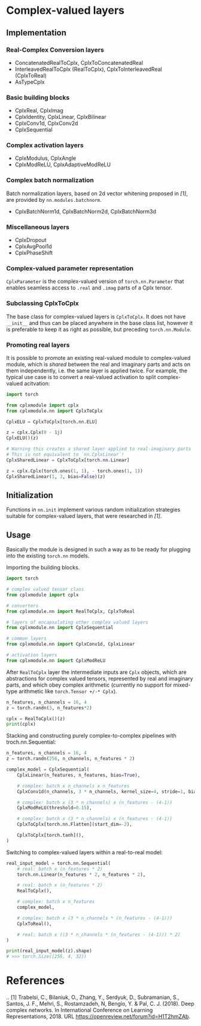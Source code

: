 # Complex-valued layers

## Implementation

### Real-Complex Conversion layers

* ConcatenatedRealToCplx, CplxToConcatenatedReal
* InterleavedRealToCplx (RealToCplx), CplxToInterleavedReal (CplxToReal)
* AsTypeCplx

### Basic building blocks

* CplxReal, CplxImag
* CplxIdentity, CplxLinear, CplxBilinear
* CplxConv1d, CplxConv2d
* CplxSequential

### Complex activation layers

* CplxModulus, CplxAngle
* CplxModReLU, CplxAdaptiveModReLU

### Complex batch normalization

Batch normalization layers, based on 2d vector whitening proposed in _[1]_, are provided by `nn.modules.batchnorm`.

* CplxBatchNorm1d, CplxBatchNorm2d, CplxBatchNorm3d

### Miscellaneous layers

* CplxDropout
* CplxAvgPool1d
* CplxPhaseShift

### Complex-valued parameter representation

`CplxParameter` is the complex-valued version of `torch.nn.Parameter` that enables seamless access to `.real` and `.imag` parts of a Cplx tensor.

### Subclassing CplxToCplx

The base class for complex-valued layers is `CplxToCplx`. It does not have `__init__` and thus can be placed anywhere in the base class list, however it is preferable to keep it as right as possible, but preceding `torch.nn.Module`.

### Promoting real layers

It is possible to promote an existing real-valued module to complex-valued module, which is *shared* between the real and imaginary parts and acts on them independently, i.e. the same layer is applied twice. For example, the typical use case is to convert a real-valued activation to split complex-valued acitvation:

```python
import torch

from cplxmodule import cplx
from cplxmodule.nn import CplxToCplx

CplxELU = CplxToCplx[torch.nn.ELU]

z = cplx.Cplx(0 - 1j)
CplxELU()(z)

# Warning this creates a shared layer applied to real-imaginary parts
# This is not equivalent to `nn.CplxLinear`!
CplxSharedLinear = CplxToCplx[torch.nn.Linear]

z = cplx.Cplx(torch.ones(1, 1), - torch.ones(1, 1))
CplxSharedLinear(1, 3, bias=False)(z)
```

## Initialization

Functions in `nn.init` implement various random initialization strategies suitable for complex-valued layers, that were researched in _[1]_.

## Usage

Basically the module is designed in such a way as to be ready for plugging into the existing `torch.nn` models.

Importing the building blocks.
```python
import torch

# complex valued tensor class
from cplxmodule import cplx

# converters
from cplxmodule.nn import RealToCplx, CplxToReal

# layers of encapsulating other complex valued layers
from cplxmodule.nn import CplxSequential

# common layers
from cplxmodule.nn import CplxConv1d, CplxLinear

# activation layers
from cplxmodule.nn import CplxModReLU
```

After `RealToCplx` layer the intermediate inputs are `Cplx` objects, which are abstractions for complex valued tensors, represented by real and imaginary parts, and which obey complex arithmetic (currently no support for mixed-type arithmetic like `torch.Tensor +/-* Cplx`).
```python
n_features, n_channels = 16, 4
z = torch.randn(3, n_features*2)

cplx = RealToCplx()(z)
print(cplx)
```

Stacking and constructing purely complex-to-complex pipelines with troch.nn.Sequential:
```python
n_features, n_channels = 16, 4
z = torch.randn(256, n_channels, n_features * 2)

complex_model = CplxSequential(
    CplxLinear(n_features, n_features, bias=True),

    # complex: batch x n_channels x n_features
    CplxConv1d(n_channels, 3 * n_channels, kernel_size=4, stride=1, bias=False),

    # complex: batch x (3 * n_channels) x (n_features - (4-1))
    CplxModReLU(threshold=0.15),

    # complex: batch x (3 * n_channels) x (n_features - (4-1))
    CplxToCplx[torch.nn.Flatten](start_dim=-2),

    CplxToCplx[torch.tanh](),
)
```

Switching to complex-valued layers within a real-to-real model:

```python
real_input_model = torch.nn.Sequential(
    # real: batch x (n_features * 2)
    torch.nn.Linear(n_features * 2, n_features * 2),

    # real: batch x (n_features * 2)
    RealToCplx(),

    # complex: batch x n_features
    complex_model,

    # complex: batch x (3 * n_channels * (n_features - (4-1)))
    CplxToReal(),

    # real: batch x ((3 * n_channels * (n_features - (4-1))) * 2)
)

print(real_input_model(z).shape)
# >>> torch.Size([256, 4, 32])
```

# References

.. [1] Trabelsi, C., Bilaniuk, O., Zhang, Y., Serdyuk, D., Subramanian, S., Santos, J. F., Mehri, S., Rostamzadeh, N, Bengio, Y. & Pal, C. J. (2018). Deep complex networks. In International Conference on Learning Representations, 2018. URL https://openreview.net/forum?id=H1T2hmZAb.
